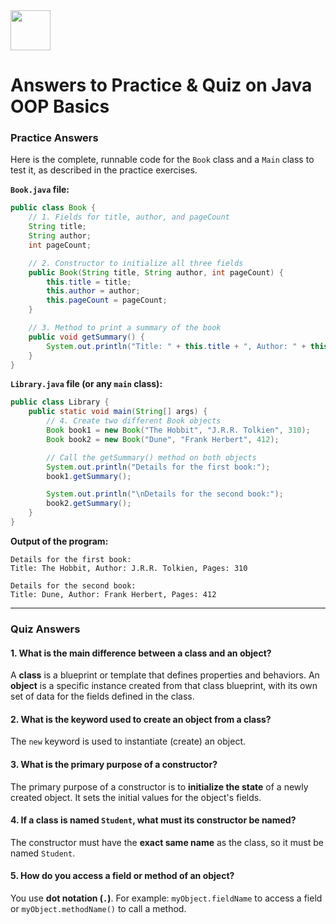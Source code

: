 <img src="https://r2cdn.perplexity.ai/pplx-full-logo-primary-dark%402x.png" style="height:64px;margin-right:32px"/>

# Answers to Practice \& Quiz on Java OOP Basics

### **Practice Answers**

Here is the complete, runnable code for the `Book` class and a `Main` class to test it, as described in the practice exercises.

**`Book.java` file:**

```java
public class Book {
    // 1. Fields for title, author, and pageCount
    String title;
    String author;
    int pageCount;

    // 2. Constructor to initialize all three fields
    public Book(String title, String author, int pageCount) {
        this.title = title;
        this.author = author;
        this.pageCount = pageCount;
    }

    // 3. Method to print a summary of the book
    public void getSummary() {
        System.out.println("Title: " + this.title + ", Author: " + this.author + ", Pages: " + this.pageCount);
    }
}
```

**`Library.java` file (or any `main` class):**

```java
public class Library {
    public static void main(String[] args) {
        // 4. Create two different Book objects
        Book book1 = new Book("The Hobbit", "J.R.R. Tolkien", 310);
        Book book2 = new Book("Dune", "Frank Herbert", 412);

        // Call the getSummary() method on both objects
        System.out.println("Details for the first book:");
        book1.getSummary();

        System.out.println("\nDetails for the second book:");
        book2.getSummary();
    }
}
```

**Output of the program:**

```
Details for the first book:
Title: The Hobbit, Author: J.R.R. Tolkien, Pages: 310

Details for the second book:
Title: Dune, Author: Frank Herbert, Pages: 412
```


***

### **Quiz Answers**

#### **1. What is the main difference between a class and an object?**
A **class** is a blueprint or template that defines properties and behaviors. An **object** is a specific instance created from that class blueprint, with its own set of data for the fields defined in the class.

#### **2. What is the keyword used to create an object from a class?**
The `new` keyword is used to instantiate (create) an object.

#### **3. What is the primary purpose of a constructor?**
The primary purpose of a constructor is to **initialize the state** of a newly created object. It sets the initial values for the object's fields.

#### **4. If a class is named `Student`, what must its constructor be named?**
The constructor must have the **exact same name** as the class, so it must be named `Student`.

#### **5. How do you access a field or method of an object?**
You use **dot notation (`.`)**. For example: `myObject.fieldName` to access a field or `myObject.methodName()` to call a method.

